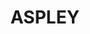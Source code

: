 ---
lastmod: '2025-04-06T06:05:21+00:00'
latitude: -27.354711
layout: suburb
longitude: 153.040051
postcode: '4034'
state: QLD
title: ASPLEY
url: /qld/aspley/
---